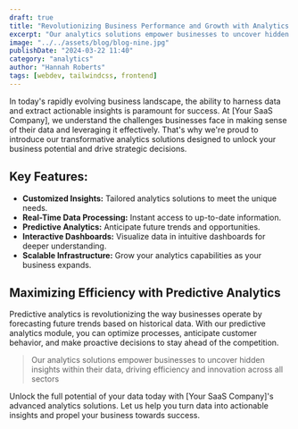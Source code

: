 ```yaml
---
draft: true
title: "Revolutionizing Business Performance and Growth with Analytics Unleashed"
excerpt: "Our analytics solutions empower businesses to uncover hidden insights within their data, driving efficiency and innovation across all sectors."
image: "../../assets/blog/blog-nine.jpg"
publishDate: "2024-03-22 11:40"
category: "analytics"
author: "Hannah Roberts"
tags: [webdev, tailwindcss, frontend]
---
```


In today's rapidly evolving business landscape, the ability to harness data and extract actionable insights is paramount for success. At [Your SaaS Company], we understand the challenges businesses face in making sense of their data and leveraging it effectively. That's why we're proud to introduce our transformative analytics solutions designed to unlock your business potential and drive strategic decisions.

## Key Features:

- **Customized Insights:** Tailored analytics solutions to meet the unique needs.
- **Real-Time Data Processing:** Instant access to up-to-date information.
- **Predictive Analytics:** Anticipate future trends and opportunities.
- **Interactive Dashboards:** Visualize data in intuitive dashboards for deeper understanding.
- **Scalable Infrastructure:** Grow your analytics capabilities as your business expands.

## Maximizing Efficiency with Predictive Analytics

Predictive analytics is revolutionizing the way businesses operate by forecasting future trends based on historical data. With our predictive analytics module, you can optimize processes, anticipate customer behavior, and make proactive decisions to stay ahead of the competition.

> Our analytics solutions empower businesses to uncover hidden insights within their data, driving efficiency and innovation across all sectors

Unlock the full potential of your data today with [Your SaaS Company]'s advanced analytics solutions. Let us help you turn data into actionable insights and propel your business towards success.
